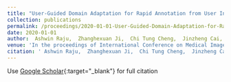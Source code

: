 ```yaml
---
title: "User-Guided Domain Adaptation for Rapid Annotation from User Interactions: A Study on Pathological Liver Segmentation"
collection: publications
permalink: /proceedings/2020-01-01-User-Guided-Domain-Adaptation-for-Rapid-Annotation-from-User-Interactions-A-Study-on-Pathological-Liver-Segmentation
date: 2020-01-01
author:  Ashwin Raju,  Zhanghexuan Ji,  Chi Tung Cheng,  Jinzheng Cai,  Junzhou Huang,  Jing Xiao,  Le Lu,  ChienHung Liao,  <b>Adam P Harrison</b>, 
venue: 'In the proceedings of International Conference on Medical Image Computing and Computer-Assisted Intervention'
citation: ' Ashwin Raju,  Zhanghexuan Ji,  Chi Tung Cheng,  Jinzheng Cai,  Junzhou Huang,  Jing Xiao,  Le Lu,  ChienHung Liao,  <b>Adam P Harrison</b>, &quot;User-Guided Domain Adaptation for Rapid Annotation from User Interactions: A Study on Pathological Liver Segmentation.&quot; <i>In the proceedings of International Conference on Medical Image Computing and Computer-Assisted Intervention</i>, 2020.'
---
```

Use [Google Scholar](https://scholar.google.com/scholar?q=User+Guided+Domain+Adaptation+for+Rapid+Annotation+from+User+Interactions:+A+Study+on+Pathological+Liver+Segmentation){:target="_blank"} for full citation